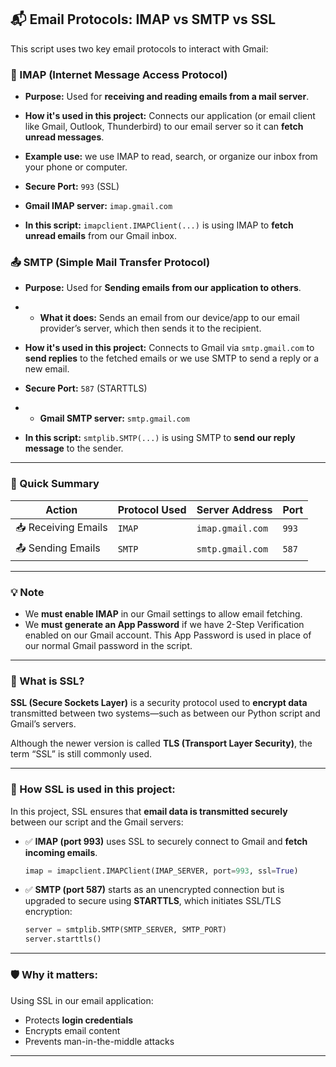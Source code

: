 
## 📬 Email Protocols: IMAP vs SMTP vs SSL

This script uses two key email protocols to interact with Gmail:

### 🔁 IMAP (Internet Message Access Protocol)

* **Purpose:** Used for **receiving and reading emails from a mail server**.
* **How it's used in this project:**
  Connects our application (or email client like Gmail, Outlook, Thunderbird) to our email server so it can **fetch unread messages**.
* **Example use:**
  we use IMAP to read, search, or organize our inbox from your phone or computer.
* **Secure Port:** `993` (SSL)
* **Gmail IMAP server:** `imap.gmail.com`

* **In this script:**
  `imapclient.IMAPClient(...)` is using IMAP to **fetch unread emails** from our Gmail inbox.


### 📤 SMTP (Simple Mail Transfer Protocol)

* **Purpose:** Used for **Sending emails from our application to others**.
* * **What it does:**
  Sends an email from our device/app to our email provider’s server, which then sends it to the recipient.
* **How it's used in this project:**
  Connects to Gmail via `smtp.gmail.com` to **send replies** to the fetched emails or we use SMTP to send a reply or a new email.
* **Secure Port:** `587` (STARTTLS)
* * **Gmail SMTP server:** `smtp.gmail.com`

* **In this script:**
  `smtplib.SMTP(...)` is using SMTP to **send our reply message** to the sender.

---

### 🔄 Quick Summary

| Action              | Protocol Used | Server Address   | Port  |
| ------------------- | ------------- | ---------------- | ----- |
| 📥 Receiving Emails | `IMAP`        | `imap.gmail.com` | `993` |
| 📤 Sending Emails   | `SMTP`        | `smtp.gmail.com` | `587` |

---

### 💡 Note

* We **must enable IMAP** in our Gmail settings to allow email fetching.
* We **must generate an App Password** if we have 2-Step Verification enabled on our Gmail account.
  This App Password is used in place of our normal Gmail password in the script.

---


### 🔐 What is SSL?

**SSL (Secure Sockets Layer)** is a security protocol used to **encrypt data** transmitted between two systems—such as between our Python script and Gmail’s servers.

Although the newer version is called **TLS (Transport Layer Security)**, the term “SSL” is still commonly used.

---

### 💼 How SSL is used in this project:

In this project, SSL ensures that **email data is transmitted securely** between our script and the Gmail servers:

* ✅ **IMAP (port 993)** uses SSL to securely connect to Gmail and **fetch incoming emails**.

  ```python
  imap = imapclient.IMAPClient(IMAP_SERVER, port=993, ssl=True)
  ```
* ✅ **SMTP (port 587)** starts as an unencrypted connection but is upgraded to secure using **STARTTLS**, which initiates SSL/TLS encryption:

  ```python
  server = smtplib.SMTP(SMTP_SERVER, SMTP_PORT)
  server.starttls()
  ```

---

### 🛡️ Why it matters:

Using SSL in our email application:

* Protects **login credentials**
* Encrypts email content
* Prevents man-in-the-middle attacks

---

